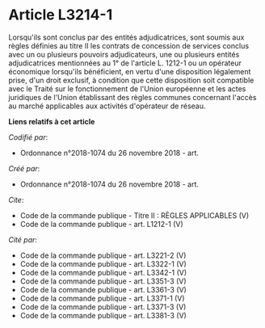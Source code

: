 # Article L3214-1

Lorsqu'ils sont conclus par des entités adjudicatrices, sont soumis aux règles définies au titre II les contrats de
concession de services conclus avec un ou plusieurs pouvoirs adjudicateurs, une ou plusieurs entités adjudicatrices
mentionnées au 1° de l'article L. 1212-1 ou un opérateur économique lorsqu'ils bénéficient, en vertu d'une disposition
légalement prise, d'un droit exclusif, à condition que cette disposition soit compatible avec le Traité sur le fonctionnement
de l'Union européenne et les actes juridiques de l'Union établissant des règles communes concernant l'accès au marché
applicables aux activités d'opérateur de réseau.

**Liens relatifs à cet article**

_Codifié par_:

  - Ordonnance n°2018-1074 du 26 novembre 2018 - art.

_Créé par_:

  - Ordonnance n°2018-1074 du 26 novembre 2018 - art.

_Cite_:

  - Code de la commande publique -  Titre II : RÈGLES APPLICABLES (V)
  - Code de la commande publique - art. L1212-1 (V)

_Cité par_:

  - Code de la commande publique - art. L3221-2 (V)
  - Code de la commande publique - art. L3322-1 (V)
  - Code de la commande publique - art. L3342-1 (V)
  - Code de la commande publique - art. L3351-3 (V)
  - Code de la commande publique - art. L3361-3 (V)
  - Code de la commande publique - art. L3371-1 (V)
  - Code de la commande publique - art. L3371-3 (V)
  - Code de la commande publique - art. L3381-3 (V)

